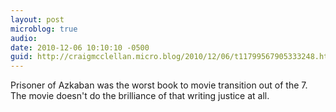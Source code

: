 ```yaml
---
layout: post
microblog: true
audio: 
date: 2010-12-06 10:10:10 -0500
guid: http://craigmcclellan.micro.blog/2010/12/06/t11799567905333248.html
---
```

Prisoner of Azkaban was the worst book to movie transition out of the 7. The movie doesn't do the brilliance of that writing justice at all.
